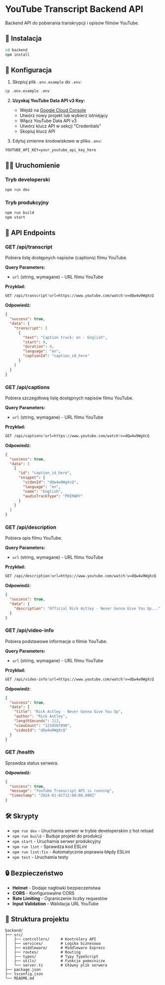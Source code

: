 # YouTube Transcript Backend API

Backend API do pobierania transkrypcji i opisów filmów YouTube.

## 🚀 Instalacja

```bash
cd backend
npm install
```

## 🔧 Konfiguracja

1. Skopiuj plik `.env.example` do `.env`:

```bash
cp .env.example .env
```

2. **Uzyskaj YouTube Data API v3 Key:**

   - Wejdź na [Google Cloud Console](https://console.cloud.google.com/)
   - Utwórz nowy projekt lub wybierz istniejący
   - Włącz YouTube Data API v3
   - Utwórz klucz API w sekcji "Credentials"
   - Skopiuj klucz API

3. Edytuj zmienne środowiskowe w pliku `.env`:

```env
YOUTUBE_API_KEY=your_youtube_api_key_here
```

## 🏃‍♂️ Uruchomienie

### Tryb developerski

```bash
npm run dev
```

### Tryb produkcyjny

```bash
npm run build
npm start
```

## 📡 API Endpoints

### GET /api/transcript

Pobiera listę dostępnych napisów (captions) filmu YouTube.

**Query Parameters:**

- `url` (string, wymagane) - URL filmu YouTube

**Przykład:**

```bash
GET /api/transcript?url=https://www.youtube.com/watch?v=dQw4w9WgXcQ
```

**Odpowiedź:**

```json
{
  "success": true,
  "data": {
    "transcript": [
      {
        "text": "Caption track: en - English",
        "start": 0,
        "duration": 0,
        "language": "en",
        "captionId": "caption_id_here"
      }
    ]
  }
}
```

### GET /api/captions

Pobiera szczegółową listę dostępnych napisów filmu YouTube.

**Query Parameters:**

- `url` (string, wymagane) - URL filmu YouTube

**Przykład:**

```bash
GET /api/captions?url=https://www.youtube.com/watch?v=dQw4w9WgXcQ
```

**Odpowiedź:**

```json
{
  "success": true,
  "data": [
    {
      "id": "caption_id_here",
      "snippet": {
        "videoId": "dQw4w9WgXcQ",
        "language": "en",
        "name": "English",
        "audioTrackType": "PRIMARY"
      }
    }
  ]
}
```

### GET /api/description

Pobiera opis filmu YouTube.

**Query Parameters:**

- `url` (string, wymagane) - URL filmu YouTube

**Przykład:**

```bash
GET /api/description?url=https://www.youtube.com/watch?v=dQw4w9WgXcQ
```

**Odpowiedź:**

```json
{
  "success": true,
  "data": {
    "description": "Official Rick Astley - Never Gonna Give You Up..."
  }
}
```

### GET /api/video-info

Pobiera podstawowe informacje o filmie YouTube.

**Query Parameters:**

- `url` (string, wymagane) - URL filmu YouTube

**Przykład:**

```bash
GET /api/video-info?url=https://www.youtube.com/watch?v=dQw4w9WgXcQ
```

**Odpowiedź:**

```json
{
  "success": true,
  "data": {
    "title": "Rick Astley - Never Gonna Give You Up",
    "author": "Rick Astley",
    "lengthSeconds": 212,
    "viewCount": "1234567890",
    "videoId": "dQw4w9WgXcQ"
  }
}
```

### GET /health

Sprawdza status serwera.

**Odpowiedź:**

```json
{
  "success": true,
  "message": "YouTube Transcript API is running",
  "timestamp": "2024-01-01T12:00:00.000Z"
}
```

## 🛠️ Skrypty

- `npm run dev` - Uruchamia serwer w trybie developerskim z hot reload
- `npm run build` - Buduje projekt do produkcji
- `npm start` - Uruchamia serwer produkcyjny
- `npm run lint` - Sprawdza kod ESLint
- `npm run lint:fix` - Automatycznie poprawia błędy ESLint
- `npm test` - Uruchamia testy

## 🔒 Bezpieczeństwo

- **Helmet** - Dodaje nagłówki bezpieczeństwa
- **CORS** - Konfigurowalne CORS
- **Rate Limiting** - Ograniczenie liczby requestów
- **Input Validation** - Walidacja URL YouTube

## 📁 Struktura projektu

```
backend/
├── src/
│   ├── controllers/     # Kontrolery API
│   ├── services/        # Logika biznesowa
│   ├── middleware/      # Middleware Express
│   ├── routes/          # Routing
│   ├── types/           # Typy TypeScript
│   ├── utils/           # Funkcje pomocnicze
│   └── server.ts        # Główny plik serwera
├── package.json
├── tsconfig.json
└── README.md
```
